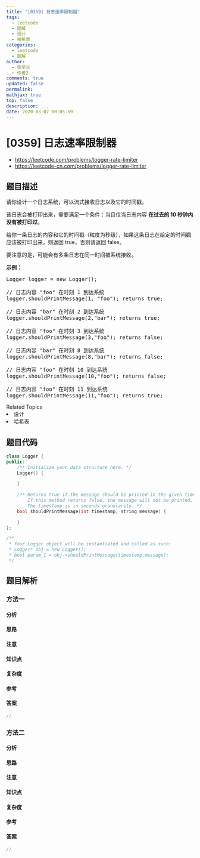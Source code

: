 ```yaml
---
title: "[0359] 日志速率限制器"
tags:
  - leetcode
  - 题解
  - 设计
  - 哈希表
categories:
  - leetcode
  - 题解
author:
  - 张学志
  - 作者2
comments: true
updated: false
permalink:
mathjax: true
top: false
description: ...
date: 2020-03-07 00:05:59
---
```



# [0359] 日志速率限制器
* https://leetcode.com/problems/logger-rate-limiter
* https://leetcode-cn.com/problems/logger-rate-limiter


## 题目描述

<p>请你设计一个日志系统，可以流式接收日志以及它的时间戳。</p>

<p>该日志会被打印出来，需要满足一个条件：当且仅当日志内容&nbsp;<strong>在过去的 10 秒钟内没有被打印过</strong>。</p>

<p>给你一条日志的内容和它的时间戳（粒度为秒级），如果这条日志在给定的时间戳应该被打印出来，则返回&nbsp;true，否则请返回&nbsp;false。</p>

<p>要注意的是，可能会有多条日志在同一时间被系统接收。</p>

<p><strong>示例：</strong></p>

<pre>Logger logger = new Logger();

// 日志内容 &quot;foo&quot; 在时刻 1 到达系统
logger.shouldPrintMessage(1, &quot;foo&quot;); returns true; 

// 日志内容 &quot;bar&quot; 在时刻 2 到达系统
logger.shouldPrintMessage(2,&quot;bar&quot;); returns true;

// 日志内容 &quot;foo&quot; 在时刻 3 到达系统
logger.shouldPrintMessage(3,&quot;foo&quot;); returns false;

// 日志内容 &quot;bar&quot; 在时刻 8 到达系统
logger.shouldPrintMessage(8,&quot;bar&quot;); returns false;

// 日志内容 &quot;foo&quot; 在时刻 10 到达系统
logger.shouldPrintMessage(10,&quot;foo&quot;); returns false;

// 日志内容 &quot;foo&quot; 在时刻 11 到达系统
logger.shouldPrintMessage(11,&quot;foo&quot;); returns true;
</pre>
<div><div>Related Topics</div><div><li>设计</li><li>哈希表</li></div></div>


## 题目代码

```cpp
class Logger {
public:
    /** Initialize your data structure here. */
    Logger() {

    }
    
    /** Returns true if the message should be printed in the given timestamp, otherwise returns false.
        If this method returns false, the message will not be printed.
        The timestamp is in seconds granularity. */
    bool shouldPrintMessage(int timestamp, string message) {

    }
};

/**
 * Your Logger object will be instantiated and called as such:
 * Logger* obj = new Logger();
 * bool param_1 = obj->shouldPrintMessage(timestamp,message);
 */
```


## 题目解析


### 方法一

#### 分析

#### 思路

#### 注意

#### 知识点

#### 复杂度

#### 参考

#### 答案

```cpp
//
```


### 方法二

#### 分析

#### 思路

#### 注意

#### 知识点

#### 复杂度

#### 参考

#### 答案

```cpp
//
```


